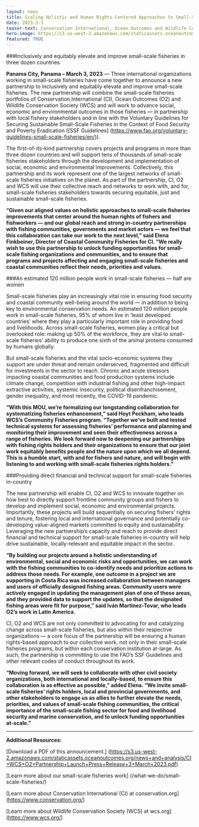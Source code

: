 ```yaml
---
layout: news
title: Scaling Holistic and Human Rights-Centered Approaches to Small-Scale Fisheries Sustainability 
date: 2023-3-3
teaser-text: Conservation International, Ocean Outcomes and Wildlife Conservation Society fisheries announce a new partnership at Our Ocean Panama to inclusively and equitably elevate and improve small-scale fisheries in three dozen countries.
hero-image: https://s3.us-west-2.amazonaws.com/staticassets.oceanoutcomes.org/news+and+analysis/hero+images/news-analysis-hero-placeholder.png
featured: TRUE
---
```

###Inclusively and equitably elevate and improve small-scale fisheries in three dozen countries

**Panama City, Panama – March 3, 2023** — Three international organizations working in small-scale fisheries have come together to announce a new partnership to inclusively and equitably elevate and improve small-scale fisheries. The new partnership will combine the small-scale fisheries portfolios of Conservation International (CI), Ocean Outcomes (O2) and Wildlife Conservation Society (WCS) and will work to advance social, economic and environmental outcomes in those fisheries — in partnership with local fishery stakeholders and in line with the Voluntary Guidelines for Securing Sustainable Small-Scale Fisheries in the Context of Food Security and Poverty Eradication ([SSF Guidelines] (https://www.fao.org/voluntary-guidelines-small-scale-fisheries/en/)).

The first-of-its-kind partnership covers projects and programs in more than three dozen countries and will support tens of thousands of small-scale fisheries stakeholders through the development and implementation of social, economic and environmental improvements. Collectively, this partnership and its work represent one of the largest networks of small-scale fisheries initiatives on the planet. As part of the partnership, CI, O2 and WCS will use their collective reach and networks to work with, and for, small-scale fisheries stakeholders towards securing equitable, just and sustainable small-scale fisheries.

**“Given our aligned values on holistic approaches to small-scale fisheries improvements that center around the human rights of fishers and fishworkers — and our global reach and strong in-country partnerships with fishing communities, governments and market actors — we feel that this collaboration can take our work to the next level,” said Elena Finkbeiner, Director of Coastal Community Fisheries for CI.  “We really wish to use this partnership to unlock funding opportunities for small-scale fishing organizations and communities, and to ensure that programs and projects affecting and engaging small-scale fisheries and coastal communities reflect their needs, priorities and values.**

###An estimated 120 million people work in small-scale fisheries — half are women

Small-scale fisheries play an increasingly vital role in ensuring food security and coastal community well-being around the world — in addition to being key to environmental conservation needs. An estimated 120 million people work in small-scale fisheries, 95% of whom live in ‘least developed countries’ where they play a particularly important role in providing food and livelihoods. Across small-scale fisheries, women play a critical but overlooked role: making up 50% of the workforce, they are vital to small-scale fisheries' ability to produce one sixth of the animal proteins consumed by humans globally.

But small-scale fisheries and the vital socio-economic systems they support are under threat and remain underserved, fragmented and difficult for investments in the sector to reach. Chronic and acute stressors impacting coastal communities and food production systems include climate change, competition with industrial fishing and other high-impact extractive activities, systemic insecurity, political disenfranchisement, gender inequality, and most recently, the COVID-19 pandemic.

**“With this MOU, we’re formalizing our longstanding collaboration for systematizing fisheries enhancement,” said Hoyt Peckham, who leads WCS’s Community Fisheries program. “Together we’ve built and tested technical systems for assessing fisheries’ performance and planning and monitoring their improvement and seen their effectiveness across a range of fisheries. We look forward now to deepening our partnerships with fishing rights holders and their organizations to ensure that our joint work equitably benefits people and the nature upon which we all depend. This is a humble start, with and for fishers and nature, and will begin with listening to and working with small-scale fisheries rights holders.”**

###Providing direct financial and technical support for small-scale fisheries in-country

The new partnership will enable CI, O2 and WCS to innovate together on how best to directly support frontline community groups and fishers to develop and implement social, economic and environmental projects. Importantly, these projects will build sequentially on securing fishers’ rights and tenure, fostering local and international governance and potentially co-developing value-aligned markets committed to equity and sustainability. Leveraging the new partnership’s capacity and reach to provide direct financial and technical support for small-scale fisheries in-country will help drive sustainable, locally-relevant and equitable impact in the sector. 

**“By building our projects around a holistic understanding of environmental, social and economic risks and opportunities, we can work with the fishing communities to co-identify needs and prioritize actions to address those needs. For example, one outcome in a project we are supporting in Costa Rica was increased collaboration between managers and users of officially designed fishing areas. Community users were actively engaged in updating the management plan of one of these areas, and they provided data to support the updates, so that the designated fishing areas were fit for purpose,” said Iván Martínez-Tovar, who leads O2’s work in Latin America.**

CI, O2 and WCS are not only committed to advocating for and catalyzing change across small-scale fisheries, but also within their respective organizations — a core focus of the partnership will be ensuring a human rights-based approach to our collective work, not only in their small-scale fisheries programs, but within each conservation institution at-large. As such, the partnership is committing to use the FAO’s SSF Guidelines and other relevant codes of conduct throughout its work. 

**“Moving forward, we will seek to collaborate with other civil society organizations, both international and locally-based, to ensure this collaboration is as effective as possible,” added Elena. “We invite small-scale fisheries’ rights holders, local and provincial governments, and other stakeholders to engage us as allies to further elevate the needs, priorities, and values of small-scale fishing communities, the critical importance of the small-scale fishing sector for food and livelihood security and marine conservation, and to unlock funding opportunities at-scale.”**

----

**Additional Resources:**

[Download a PDF of this announcement.] (https://s3.us-west-2.amazonaws.com/staticassets.oceanoutcomes.org/news+and+analysis/CI+WCS+O2+Partnership+Launch+Press+Release+3+March+2023.pdf)

[Learn more about our small-scale fisheries work] (/what-we-do/small-scale-fisheries/)  

[Learn more about Conservation International (CI) at conservation.org] (https://www.conservation.org/)  

[Learn more about Wildlife Conservation Society (WCS) at wcs.org] (https://www.wcs.org/)
